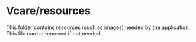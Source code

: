 # Vcare/resources

This folder contains resources (such as images) needed by the application. This file can
be removed if not needed.
